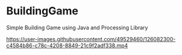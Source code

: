 # BuildingGame
Simple Building Game using Java and Processing Library


https://user-images.githubusercontent.com/49529460/126082300-c4584b86-c78c-4208-8849-21c9f2adf338.mp4


